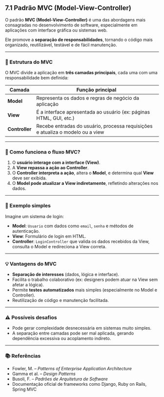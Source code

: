 ## 7.1 Padrão MVC (Model-View-Controller)

O padrão **MVC (Model-View-Controller)** é uma das abordagens mais consagradas no desenvolvimento de software, especialmente em aplicações com interface gráfica ou sistemas web.

Ele promove a **separação de responsabilidades**, tornando o código mais organizado, reutilizável, testável e de fácil manutenção.

---

### 🧩 Estrutura do MVC

O MVC divide a aplicação em **três camadas principais**, cada uma com uma responsabilidade bem definida:

| Camada         | Função principal                                                               |
| -------------- | ------------------------------------------------------------------------------ |
| **Model**      | Representa os dados e regras de negócio da aplicação                           |
| **View**       | É a interface apresentada ao usuário (ex: páginas HTML, GUI, etc.)             |
| **Controller** | Recebe entradas do usuário, processa requisições e atualiza o modelo ou a view |

---

### 🔁 Como funciona o fluxo MVC?

1. O **usuário interage com a interface (View)**.
2. A **View repassa a ação ao Controller**.
3. O **Controller interpreta a ação**, altera o **Model**, e determina qual **View** deve ser exibida.
4. O **Model pode atualizar a View indiretamente**, refletindo alterações nos dados.

---

### 🧠 Exemplo simples

Imagine um sistema de login:

- **Model**: `Usuario` com dados como `email`, `senha` e métodos de autenticação.
- **View**: Formulário de login em HTML.
- **Controller**: `LoginController` que valida os dados recebidos da View, consulta o Model e redireciona a View correta.

---

### 💡 Vantagens do MVC

- **Separação de interesses** (dados, lógica e interface).
- Facilita o trabalho colaborativo (ex: designers podem atuar na View sem afetar a lógica).
- Permite **testes automatizados** mais simples (especialmente no Model e Controller).
- Reutilização de código e manutenção facilitada.

---

### ⚠️ Possíveis desafios

- Pode gerar complexidade desnecessária em sistemas muito simples.
- A separação entre camadas pode ser mal aplicada, gerando dependência excessiva ou acoplamento indireto.

---

### 📚 Referências

- Fowler, M. – _Patterns of Enterprise Application Architecture_
- Gamma et al. – _Design Patterns_
- Busoli, F. – _Padrões de Arquitetura de Software_
- Documentação oficial de frameworks como Django, Ruby on Rails, Spring MVC
